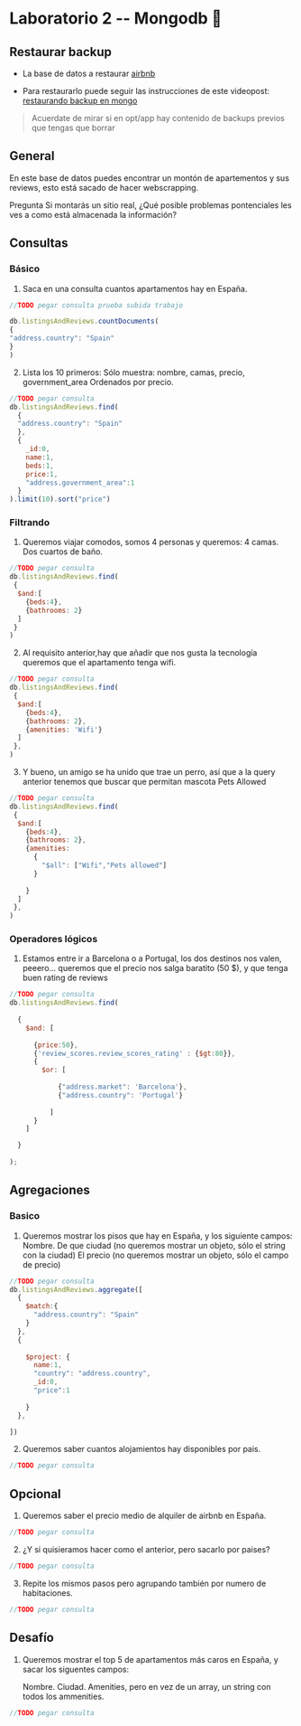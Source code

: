 # Laboratorio 2 -- Mongodb 🍃

## Restaurar backup
  - La base de datos a restaurar [airbnb](https://drive.google.com/drive/folders/1gAtZZdrBKiKioJSZwnShXskaKk6H_gCJ?usp=sharing)
  
  - Para restaurarlo puede seguir las instrucciones de este videopost: [restaurando backup en mongo](https://www.lemoncode.tv/curso/docker-y-mongodb/leccion/restaurando-backup-mongodb)

> Acuerdate de mirar si en opt/app hay contenido de backups previos que tengas que borrar


## General

En este base de datos puedes encontrar un montón de apartementos y sus reviews, esto está sacado de hacer webscrapping.

Pregunta Si montarás un sitio real, ¿Qué posible problemas pontenciales les ves a como está almacenada la información?

## Consultas
### Básico

1. Saca en una consulta cuantos apartamentos hay en España.

```javascript
//TODO pegar consulta prueba subida trabajo

db.listingsAndReviews.countDocuments(
{
"address.country": "Spain"
}  
)

```

2. Lista los 10 primeros:
        Sólo muestra: nombre, camas, precio, government_area
        Ordenados por precio.

```javascript
//TODO pegar consulta
db.listingsAndReviews.find(
  {
  "address.country": "Spain"
  },
  {
    _id:0,
    name:1,
    beds:1,
    price:1,
    "address.government_area":1
  }
).limit(10).sort("price")

```

### Filtrando

1. Queremos viajar comodos, somos 4 personas y queremos:
        4 camas.
        Dos cuartos de baño.

```javascript
//TODO pegar consulta
db.listingsAndReviews.find(
 {
  $and:[
    {beds:4},
    {bathrooms: 2}
  ]
 }
)
```

2. Al requisito anterior,hay que añadir que nos gusta la tecnología queremos que el apartamento tenga wifi.

```javascript
//TODO pegar consulta
db.listingsAndReviews.find(
 {
  $and:[
    {beds:4},
    {bathrooms: 2},
    {amenities: 'Wifi'}
  ]
 },
)
```

3. Y bueno, un amigo se ha unido que trae un perro, así que a la query anterior tenemos que buscar que permitan mascota Pets Allowed

```javascript
//TODO pegar consulta
db.listingsAndReviews.find(
 {
  $and:[
    {beds:4},
    {bathrooms: 2},
    {amenities: 
      {
        "$all": ["Wifi","Pets allowed"]
      }
    
    }
  ]
 },
)

```

### Operadores lógicos

1. Estamos entre ir a Barcelona o a Portugal, los dos destinos nos valen, peeero... queremos que el precio nos salga baratito (50 $), y que tenga buen rating de reviews

```javascript
//TODO pegar consulta
db.listingsAndReviews.find(
  
  {
    $and: [
    
      {price:50},
      {'review_scores.review_scores_rating' : {$gt:80}},
      { 
        $or: [
          
            {"address.market": 'Barcelona'},
            {"address.country": 'Portugal'}
          
          ]
      }
    ]

  }
  
);
```

## Agregaciones
### Basico

1. Queremos mostrar los pisos que hay en España, y los siguiente campos:
        Nombre.
        De que ciudad (no queremos mostrar un objeto, sólo el string con la ciudad)
        El precio (no queremos mostrar un objeto, sólo el campo de precio)

```javascript
//TODO pegar consulta
db.listingsAndReviews.aggregate([
  {
    $match:{
      "address.country": "Spain"
    }
  },
  {
  
    $project: {
      name:1,
      "country": "address.country",
      _id:0,
      "price":1
     
    }
  },

])
```

2. Queremos saber cuantos alojamientos hay disponibles por pais.

```javascript
//TODO pegar consulta
```

## Opcional

1. Queremos saber el precio medio de alquiler de airbnb en España.

```javascript
//TODO pegar consulta
```

2. ¿Y si quisieramos hacer como el anterior, pero sacarlo por paises?

```javascript
//TODO pegar consulta
```

3. Repite los mismos pasos pero agrupando también por numero de habitaciones.

```javascript
//TODO pegar consulta
```

## Desafío

1. Queremos mostrar el top 5 de apartamentos más caros en España, y sacar los siguentes campos:

    Nombre.
    Ciudad.
    Amenities, pero en vez de un array, un string con todos los ammenities.

```javascript
//TODO pegar consulta
```
